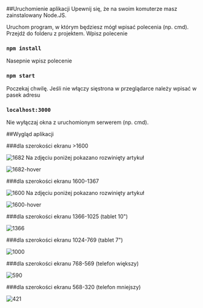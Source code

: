 ##Uruchomienie aplikacji
Upewnij się, że na swoim komuterze masz zainstalowany Node.JS.

Uruchom program, w którym będziesz mógł wpisać polecenia (np. cmd). Przejdź do folderu z projektem. Wpisz polecenie
### `npm install`
Nasepnie wpisz polecenie 
### `npm start`
Poczekaj chwilę. Jeśli nie włączy sięstrona w przeglądarce należy wpisać w pasek adresu 
### `localhost:3000`
Nie wyłączaj okna z uruchomionym serwerem (np. cmd).

##Wygląd aplikacji

###dla szerokości ekranu >1600

![1682](https://user-images.githubusercontent.com/33415084/73004930-6dbd3b80-3e08-11ea-881d-507d70055e70.png)
Na zdjęciu poniżej pokazano rozwinięty artykuł 

![1682-hover](https://user-images.githubusercontent.com/33415084/73004931-6e55d200-3e08-11ea-86d3-f80882974961.png)

###dla szerokości ekranu 1600-1367

![1600](https://user-images.githubusercontent.com/33415084/73004939-6eee6880-3e08-11ea-93a1-7610c6ebb93f.png)
Na zdjęciu poniżej pokazano rozwinięty artykuł 

![1600-hover](https://user-images.githubusercontent.com/33415084/73004942-6eee6880-3e08-11ea-92c9-76dc0c2a41da.png)

###dla szerokości ekranu 1366-1025 (tablet 10")

![1366](https://user-images.githubusercontent.com/33415084/73004937-6eee6880-3e08-11ea-8f67-4efc6f4c1b2f.png)

###dla szerokości ekranu 1024-769 (tablet 7")

![1000](https://user-images.githubusercontent.com/33415084/73004935-6e55d200-3e08-11ea-8cd8-fe15c4706a00.png)

###dla szerokości ekranu 768-569 (telefon większy)

![590](https://user-images.githubusercontent.com/33415084/73004934-6e55d200-3e08-11ea-9665-01ae46ebb1ec.png)

###dla szerokości ekranu 568-320 (telefon mniejszy)

![421](https://user-images.githubusercontent.com/33415084/73004932-6e55d200-3e08-11ea-8504-b721c41dfd14.png)
